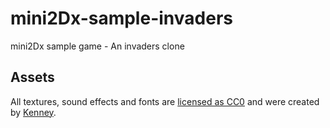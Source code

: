 # mini2Dx-sample-invaders
mini2Dx sample game - An invaders clone

## Assets

All textures, sound effects and fonts are [licensed as CC0](http://creativecommons.org/publicdomain/zero/1.0/) and were created by [Kenney](http://www.kenney.nl).